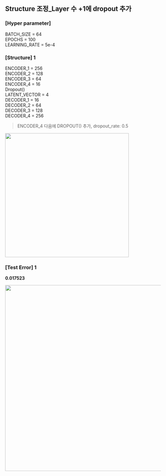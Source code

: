 ## Structure 조정_Layer 수 +1에 dropout 추가

### [Hyper parameter]
BATCH_SIZE = 64 </br>
EPOCHS = 100 </br>
LEARNING_RATE = 5e-4 </br>

### [Structure] 1
ENCODER_1 = 256 </br>
ENCODER_2 = 128 </br>
ENCODER_3 = 64 </br>
ENCODER_4 = 16 </br>
Dropout() </br>
LATENT_VECTOR = 4 </br>
DECODER_1 = 16 </br>
DECODER_2 = 64 </br>
DECODER_3 = 128 </br>
DECODER_4 = 256 </br>

> ENCODER_4 다음에 DROPOUT() 추가, dropout_rate: 0.5
<img src="https://github.com/park-sangeun/Advanced-ANN/assets/90459890/0644ace4-c0bb-4135-872d-3d3e1849120c" width = "400">

### [Test Error] 1
<b> 0.017523 </b>

<img src = "https://github.com/park-sangeun/Advanced-ANN/assets/90459890/01f7c008-1377-46fc-b851-859972fb883f" width = "600">

